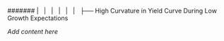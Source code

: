 ####### |   |   |   |   |   |   ├── High Curvature in Yield Curve During Low Growth Expectations

*Add content here*